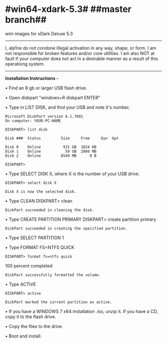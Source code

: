 #win64-xdark-5.3#
##master branch##
===============

wim images for xDark Deluxe 5.3

---------------

I, alp1ne do not condone illegal activation in any way, shape, or form.
I am not responsible for broken features and/or core utilities.
I am also NOT at fault if your computer does not act in a desirable manner as a result of this operationg system.

--------------

**Installation Instructions -**

• Find an 8 gb or larger USB flash drive.

• Open diskpart "windows+R diskpart ENTER"

• Type in LIST DISK, and find your USB and note it's number.
	
	Microsoft DiskPart version 6.1.7601
	On computer: YOUR-PC-NAME
	
	DISKPART> list disk

  	Disk ###  Status         Size     Free     Dyn  Gpt

  	Disk 0    Online          931 GB  1024 KB
  	Disk 1    Online           59 GB  2860 MB
  	Disk 2    Online         8549 MB      0 B

	DISKPART>
	
• Type SELECT DISK X, where X is the number of your USB drive.

	DISKPART> select disk X
	
	Disk X is now the selected disk.

• Type CLEAN
	DISKPART> clean

	DiskPart succeeded in cleaning the disk.
	
• Type CREATE PARTITION PRIMARY
	DISKPART> create partition primary

	DiskPart succeeded in creating the specified partition.

• Type SELECT PARTITION 1

• Type FORMAT FS=NTFS QUICK

	DISKPART> format fs=ntfs quick

  100 percent completed

	DiskPart successfully formatted the volume.
	
• Type ACTIVE

	DISKPART> active

	DiskPart marked the current partition as active.

• If you have a WINDOWS 7 x64 installation .iso, unzip it. If you have a CD, copy it to the flash drive.

• Copy the files to the drive.

• Boot and install.
